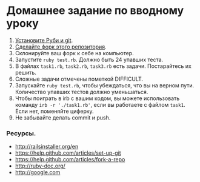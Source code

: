 # Домашнее задание по вводному уроку

1. [Установите Руби и git](http://railsinstaller.org/en).
2. [Сделайте форк этого репозитория](https://help.github.com/articles/fork-a-repo).
3. Склонируйте ваш форк к себе на компьютер.
4. Запустите `ruby test.rb`. Должно быть 24 упавших теста.
5. В файлах `task1.rb`, `task2.rb`, `task3.rb` есть задачи. Постарайтесь
   их решить.
6. Сложные задачи отмечены пометкой DIFFICULT.
7. Запускайте `ruby test.rb`, чтобы убеждаться, что вы на верном пути.
   Количество упавших тестов должно уменьшаться.
8. Чтобы поиграть в irb с вашим кодом, вы можете использовать команду
   `irb -r './task1.rb'`, если вы работаете с файлом `task1`. Если нет,
поменяйте циферку.
9. Не забывайте делать commit и push.

### Ресурсы.

* http://railsinstaller.org/en
* https://help.github.com/articles/set-up-git
* https://help.github.com/articles/fork-a-repo
* http://ruby-doc.org/
* http://google.com
